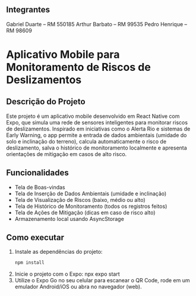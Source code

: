 ## Integrantes
Gabriel Duarte – RM 550185
Arthur Barbato – RM 99535
Pedro Henrique – RM 98609

# Aplicativo Mobile para Monitoramento de Riscos de Deslizamentos

## Descrição do Projeto

Este projeto é um aplicativo mobile desenvolvido em React Native com Expo, que simula uma rede de sensores inteligentes para monitorar riscos de deslizamentos. Inspirado em iniciativas como o Alerta Rio e sistemas de Early Warning, o app permite a entrada de dados ambientais (umidade do solo e inclinação do terreno), calcula automaticamente o risco de deslizamento, salva o histórico de monitoramento localmente e apresenta orientações de mitigação em casos de alto risco.

## Funcionalidades

- Tela de Boas-vindas
- Tela de Inserção de Dados Ambientais (umidade e inclinação)
- Tela de Visualização de Riscos (baixo, médio ou alto)
- Tela de Histórico de Monitoramento (todos os registros feitos)
- Tela de Ações de Mitigação (dicas em caso de risco alto)
- Armazenamento local usando AsyncStorage

## Como executar

1. Instale as dependências do projeto:
   ```bash
   npm install
2. Inicie o projeto com o Expo:
   npx expo start
3. Utilize o Expo Go no seu celular para escanear o QR Code, rode em um emulador Android/iOS ou abra no navegador (web).   